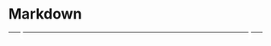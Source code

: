 # Markdown


<!DOCTYPE html>
<html lang="en">
<head>
    <meta charset="UTF-8">
    <meta name="viewport" content="width=device-width, initial-scale=1.0">
    <title>Slideshow</title>
    <style>
        .slideshow-container {
            max-width: 500px;
            position: relative;
            margin: auto;
        }
        .mySlides {
            display: none;
        }
        img {
            width: auto;
            height: 100%;
        }
        .prev, .next {
            cursor: pointer;
            position: absolute;
            top: 50%;
            width: auto;
            margin-top: -22px;
            padding: 16px;
            color: white;
            font-weight: bold;
            font-size: 18px;
            transition: 0.6s ease;
            border-radius: 0 3px 3px 0;
            user-select: none;
        }
        .next {
            right: 0;
            border-radius: 3px 0 0 3px;
        }
        .prev:hover, .next:hover {
            background-color: rgba(0, 0, 0, 0.8);
        }
        .caption {
            text-align: center;
            color: #f2f2f2;
            padding: 8px 12px;
            background-color: rgba(0, 0, 0, 0.8);
        }
    </style>
</head>
<body>

<div class="slideshow-container">
    <div class="mySlides">
        <img src="https://d2exd72xrrp1s7.cloudfront.net/www/000/1k7/s9/s9rk9yy056glamlcq9ied3cy4fm7g7cj-uhi57078530/0?width=3072&height=2304&crop=false&q=70" style="width:100%">
    </div>
    <div class="mySlides">
        <img src="https://d2exd72xrrp1s7.cloudfront.net/www/000/1k7/s9/s9rk9yy056glamlcq9ied3cy4fm7g7cj-uhi57078530/0?width=3072&height=2304&crop=false&q=70" style="width:100%">
    </div>
    <div class="mySlides">
        <img src="~/docs/software/figures/py3Dmol_CBG.png style="width:100%">
    </div>
    <a class="prev" onclick="plusSlides(-1)">❮</a>
    <a class="next" onclick="plusSlides(1)">❯</a>
</div>

<script>
    var slideIndex = 1;
    showSlides(slideIndex);

    function plusSlides(n) {
        showSlides(slideIndex += n);
    }

    function currentSlide(n) {
        showSlides(slideIndex = n);
    }

    function showSlides(n) {
        var i;
        var slides = document.getElementsByClassName("mySlides");
        if (n > slides.length) {
            slideIndex = 1;
        }
        if (n < 1) {
            slideIndex = slides.length;
        }
        for (i = 0; i < slides.length; i++) {
            slides[i].style.display = "none";
        }
        slides[slideIndex - 1].style.display = "block";
    }
</script>

</body>
</html>


---


<!-- <!DOCTYPE html>
<html lang="en">
<head>
    <meta charset="UTF-8">
    <meta name="viewport" content="width=device-width, initial-scale=1.0">
    <link href="https://cdn.jsdelivr.net/npm/bootstrap@5.3.0/dist/css/bootstrap.min.css" rel="stylesheet">
</head>
<body>

<div id="day1Carousel" class="carousel slide">
        <div class="carousel-inner">
            <div class="carousel-item active">
                <img src="./figures/py3Dmol_17-OHP.png"
                    class="d-block w-100" alt="Image 1">
            </div>
            <div class="carousel-item">
                <img src="./figures/py3Dmol_CBG.png"
                    class="d-block w-100" alt="Image 2">
            </div>
            <div class="carousel-item">
                <img src="./figures/py3Dmol_cortisol.png"
                    class="d-block w-100" alt="Image 3">
            </div>
        </div>
        <button class="carousel-control-prev" type="button" data-bs-target="#day1Carousel"
            data-bs-slide="prev">
            <span class="carousel-control-prev-icon" aria-hidden="true"></span>
            <span class="visually-hidden">Previous</span>
        </button>
        <button class="carousel-control-next" type="button" data-bs-target="#day1Carousel"
            data-bs-slide="next">
            <span class="carousel-control-next-icon" aria-hidden="true"></span>
            <span class="visually-hidden">Next</span>
        </button>
</div>

<script src="https://cdn.jsdelivr.net/npm/bootstrap@5.3.0/dist/js/bootstrap.min.js"></script>

</body>
</html> -->
